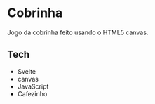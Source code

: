 # Cobrinha

Jogo da cobrinha feito usando o HTML5 canvas.

## Tech

- Svelte
- canvas
- JavaScript
- Cafezinho
